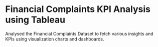# Financial Complaints KPI Analysis using Tableau
 Analysed the Financial Complaints Dataset to fetch various insights and KPIs using visualization charts and dashboards.
